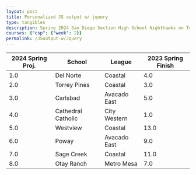 ```yaml
---
layout: post
title: Personalized JS output w/ jquery
type: tangibles
description: Spring 2024 San Diego Section High School Nighthawks on Top fsfs
courses: {"csp": {"week": 2}}
permalink: /JSoutput-w/Jquery
---
```



<table class="table">
    <thead>
        <tr>
            <th>2024 Spring Proj.</th>
            <th>School</th>
            <th>League</th>
            <th>2023 Spring Finish</th>
        </tr>
    </thead>
    <tbody>
        <tr>
            <td>1.0</td>
            <td>Del Norte</td>
            <td>Coastal</td>
            <td>4.0</td>
        </tr>
        <tr>
            <td>2.0</td>
            <td>Torrey Pines</td>
            <td>Coastal</td>
            <td>3.0</td>
        </tr>
        <tr>
            <td>3.0</td>
            <td>Carlsbad</td>
            <td>Avacado East</td>
            <td>5.0</td>
            </tr>
        <tr>
            <td>4.0</td>
            <td>Cathedral Catholic</td>
            <td>City Western</td>
            <td>1.0</td>
        </tr>
        <tr>
            <td>5.0</td>
            <td>Westview</td>
            <td>Coastal</td>
            <td>13.0</td>
        </tr>
        <tr>
            <td>6.0</td>
            <td>Poway</td>
            <td>Avacado East</td>
            <td>9.0</td>
        </tr>
        <tr>
            <td>7.0</td>
            <td>Sage Creek</td>
            <td>Coastal</td>
            <td>11.0</td>
        </tr>
        <tr>
            <td>8.0</td>
            <td>Otay Ranch</td>
            <td>Metro Mesa</td>
            <td>7.0</td>
        </tr>
    </tbody>
</table>